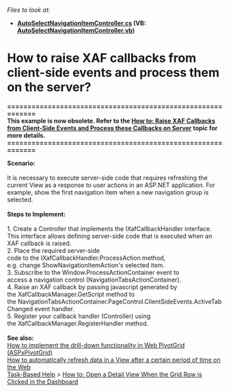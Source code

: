 <!-- default file list -->
*Files to look at*:

* **[AutoSelectNavigationItemController.cs](./CS/NavBarExample.Module.Web/Controllers/AutoSelectNavigationItemController.cs) (VB: [AutoSelectNavigationItemController.vb](./VB/NavBarExample.Module.Web/Controllers/AutoSelectNavigationItemController.vb))**
<!-- default file list end -->
# How to raise XAF callbacks from client-side events and process them on the server?


<p><strong>============================================================<br>This example is now obsolete. Refer to the <a href="https://documentation.devexpress.com/eXpressAppFramework/119706/Task-Based-Help/Miscellaneous-UI-Customizations/How-to-Raise-XAF-Callbacks-from-Client-Side-Events-and-Process-these-Callbacks-on-Server">How to: Raise XAF Callbacks from Client-Side Events and Process these Callbacks on Server</a> topic for more details.<br>============================================================</strong></p>
<p><strong>Scenario:</strong><br><br>It is necessary to execute server-side code that requires refreshing the current View as a response to user actions in an ASP.NET application. For example, show the first navigation item when a new navigation group is selected.<br><br><strong>Steps to Implement:</strong><br><br>1. Create a Controller that implements the IXafCallbackHandler interface. This interface allows defining server-side code that is executed when an XAF callback is raised.<br>2. Place the required server-side code to the IXafCallbackHandler.ProcessAction method, e.g. change ShowNavigationItemAction's selected item.<br>3. Subscribe to the Window.ProcessActionContainer event to access a navigation control (NavigationTabsActionContainer).<br>4. Raise an XAF callback by passing javascript generated by the XafCallbackManager.GetScript method to the NavigationTabsActionContainer.PageControl.ClientSideEvents.ActiveTabChanged event handler.<br>5. Register your callback handler (Controller) using the XafCallbackManager.RegisterHandler method.<br><br><strong>See also:</strong><br><a href="https://www.devexpress.com/Support/Center/p/E4087">How to implement the drill-down functionality in Web PivotGrid (ASPxPivotGrid)</a><br><a href="https://www.devexpress.com/Support/Center/p/KA18958">How to automatically refresh data in a View after a certain period of time on the Web</a><br><a href="https://documentation.devexpress.com/eXpressAppFramework/112682/Task-Based-Help">Task-Based Help</a> > <a href="https://documentation.devexpress.com/eXpressAppFramework/118348/Task-Based-Help/Dashboards/How-to-Open-a-Detail-View-When-the-Grid-Row-is-Clicked-in-the-Dashboard">How to: Open a Detail View When the Grid Row is Clicked in the Dashboard</a></p>

<br/>


